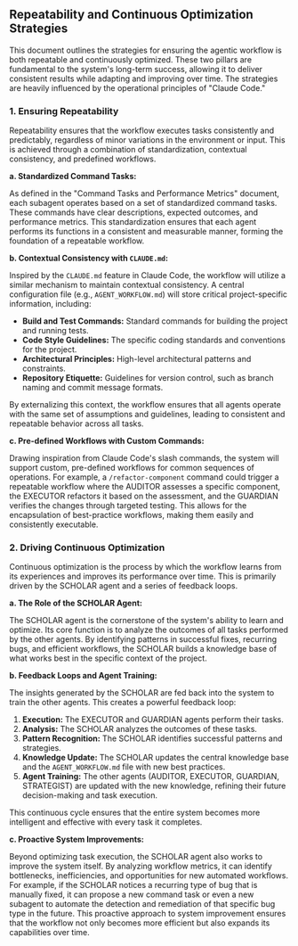 ## Repeatability and Continuous Optimization Strategies

This document outlines the strategies for ensuring the agentic workflow is both repeatable and continuously optimized. These two pillars are fundamental to the system's long-term success, allowing it to deliver consistent results while adapting and improving over time. The strategies are heavily influenced by the operational principles of "Claude Code."

### 1. Ensuring Repeatability

Repeatability ensures that the workflow executes tasks consistently and predictably, regardless of minor variations in the environment or input. This is achieved through a combination of standardization, contextual consistency, and predefined workflows.

**a. Standardized Command Tasks:**

As defined in the "Command Tasks and Performance Metrics" document, each subagent operates based on a set of standardized command tasks. These commands have clear descriptions, expected outcomes, and performance metrics. This standardization ensures that each agent performs its functions in a consistent and measurable manner, forming the foundation of a repeatable workflow.

**b. Contextual Consistency with `CLAUDE.md`:**

Inspired by the `CLAUDE.md` feature in Claude Code, the workflow will utilize a similar mechanism to maintain contextual consistency. A central configuration file (e.g., `AGENT_WORKFLOW.md`) will store critical project-specific information, including:

*   **Build and Test Commands:** Standard commands for building the project and running tests.
*   **Code Style Guidelines:** The specific coding standards and conventions for the project.
*   **Architectural Principles:** High-level architectural patterns and constraints.
*   **Repository Etiquette:** Guidelines for version control, such as branch naming and commit message formats.

By externalizing this context, the workflow ensures that all agents operate with the same set of assumptions and guidelines, leading to consistent and repeatable behavior across all tasks.

**c. Pre-defined Workflows with Custom Commands:**

Drawing inspiration from Claude Code's slash commands, the system will support custom, pre-defined workflows for common sequences of operations. For example, a `/refactor-component` command could trigger a repeatable workflow where the AUDITOR assesses a specific component, the EXECUTOR refactors it based on the assessment, and the GUARDIAN verifies the changes through targeted testing. This allows for the encapsulation of best-practice workflows, making them easily and consistently executable.

### 2. Driving Continuous Optimization

Continuous optimization is the process by which the workflow learns from its experiences and improves its performance over time. This is primarily driven by the SCHOLAR agent and a series of feedback loops.

**a. The Role of the SCHOLAR Agent:**

The SCHOLAR agent is the cornerstone of the system's ability to learn and optimize. Its core function is to analyze the outcomes of all tasks performed by the other agents. By identifying patterns in successful fixes, recurring bugs, and efficient workflows, the SCHOLAR builds a knowledge base of what works best in the specific context of the project.

**b. Feedback Loops and Agent Training:**

The insights generated by the SCHOLAR are fed back into the system to train the other agents. This creates a powerful feedback loop:

1.  **Execution:** The EXECUTOR and GUARDIAN agents perform their tasks.
2.  **Analysis:** The SCHOLAR analyzes the outcomes of these tasks.
3.  **Pattern Recognition:** The SCHOLAR identifies successful patterns and strategies.
4.  **Knowledge Update:** The SCHOLAR updates the central knowledge base and the `AGENT_WORKFLOW.md` file with new best practices.
5.  **Agent Training:** The other agents (AUDITOR, EXECUTOR, GUARDIAN, STRATEGIST) are updated with the new knowledge, refining their future decision-making and task execution.

This continuous cycle ensures that the entire system becomes more intelligent and effective with every task it completes.

**c. Proactive System Improvements:**

Beyond optimizing task execution, the SCHOLAR agent also works to improve the system itself. By analyzing workflow metrics, it can identify bottlenecks, inefficiencies, and opportunities for new automated workflows. For example, if the SCHOLAR notices a recurring type of bug that is manually fixed, it can propose a new command task or even a new subagent to automate the detection and remediation of that specific bug type in the future. This proactive approach to system improvement ensures that the workflow not only becomes more efficient but also expands its capabilities over time.

